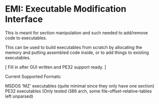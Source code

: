 # EMI: Executable Modification Interface

This is meant for section manipulation and such needed to add/remove code to executables.

This can be used to build executables from scratch
by allocating the memory and putting assembled code inside,
or to add things to existing executables.

[ Fill in after GUI written and PE32 support ready. ]

Current Supported Formats:

MSDOS 'MZ' executables (quite minimal since they only have one section)
PE32 executables (Only tested i386 arch, some file-offset-relative-tables left unparsed)